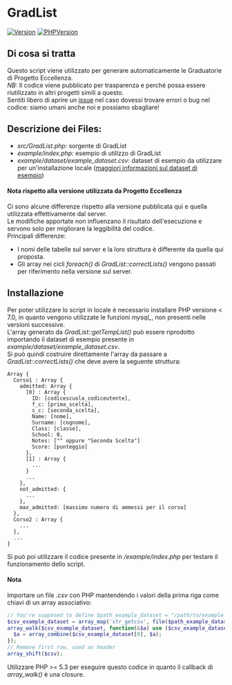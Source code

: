 # GradList
[![Version](https://img.shields.io/badge/version-1.4-green.svg)]() [![PHPVersion](https://img.shields.io/badge/php-5.3-blue.svg)]()  
## Di cosa si tratta
Questo script viene utilizzato per generare automaticamente le Graduatorie di Progetto Eccellenza.   
_NB:_ Il codice viene pubblicato per trasparenza e perché possa essere riutilizzato in altri progetti simili a questo.  
Sentiti libero di aprire un [issue](https://github.com/progettoeccellenza/GradList/issues) nel caso dovessi trovare errori o bug nel codice: siamo umani anche noi e possiamo sbagliare!  

## Descrizione dei Files:
- _src/GradList.php:_ sorgente di GradList
- _example/index.php:_ esempio di utilizzo di GradList
- _example/dataset/example_dataset.csv:_ dataset di esempio da utilizzare per un'installazione locale ([maggiori informazioni sul dataset di esempio](https://github.com/progettoeccellenza/GradList/tree/master/example/dataset))

#### Nota rispetto alla versione utilizzata da Progetto Eccellenza
Ci sono alcune differenze rispetto alla versione pubblicata qui e quella utilizzata effettivamente dal server.  
Le modifiche apportate non influenzano il risultato dell'esecuzione e servono solo per migliorare la leggibilità del codice.  
Principali differenze:
- I nomi delle tabelle sul server e la loro struttura è differente da quella qui proposta.
- Gli array nei cicli *foreach()* di *GradList::correctLists()* vengono passati per riferimento nella versione sul server.

## Installazione
Per poter utilizzare lo script in locale è necessario installare PHP versione < 7.0, in quanto vengono utilizzate le funzioni *mysql_*, non presenti nelle versioni successive.  
L'array generato da *GradList::getTempList()* può essere riprodotto importando il dataset di esempio presente in *example/dataset/example_dataset.csv*.  
Si può quindi costruire direttamente l'array da passare a *GradList::correctLists()* che deve avere la seguente struttura:
```
Array {
  Corso1 : Array {
    admitted: Array {
      [0] : Array {
        ID: [codicescuola_codiceutente],
        f_c: [prima_scelta],
        s_c: [seconda_scelta],
        Name: [nome],
        Surname: [cognome],
        Class: [classe],
        School: 0,
        Notes: ["" oppure "Seconda Scelta"]
        Score: [punteggio]
      },
      [1] : Array {
        ...
      }
      ...
    },
    not_admitted: {
      ...
    },
    max_admitted: [massimo numero di ammessi per il corso]
  },
  Corso2 : Array {
    ...
  },
  ...
}
```
Si può poi utilizzare il codice presente in */example/index.php* per testare il funzionamento dello script.  
#### Nota
Importare un file *.csv* con PHP mantendendo i valori della prima riga come chiavi di un array associativo:  
```PHP
// You're supposed to define $path_example_dataset = "/path/to/example_dataset.csv"
$csv_example_dataset = array_map('str_getcsv', file($path_example_dataset));
array_walk($csv_example_dataset, function(&$a) use ($csv_example_dataset) {
  $a = array_combine($csv_example_dataset[0], $a);
});
// Remove first row, used as header
array_shift($csv);
```
Utilizzare PHP >= 5.3 per eseguire questo codice in quanto il callback di *array_walk()* è una closure.  
